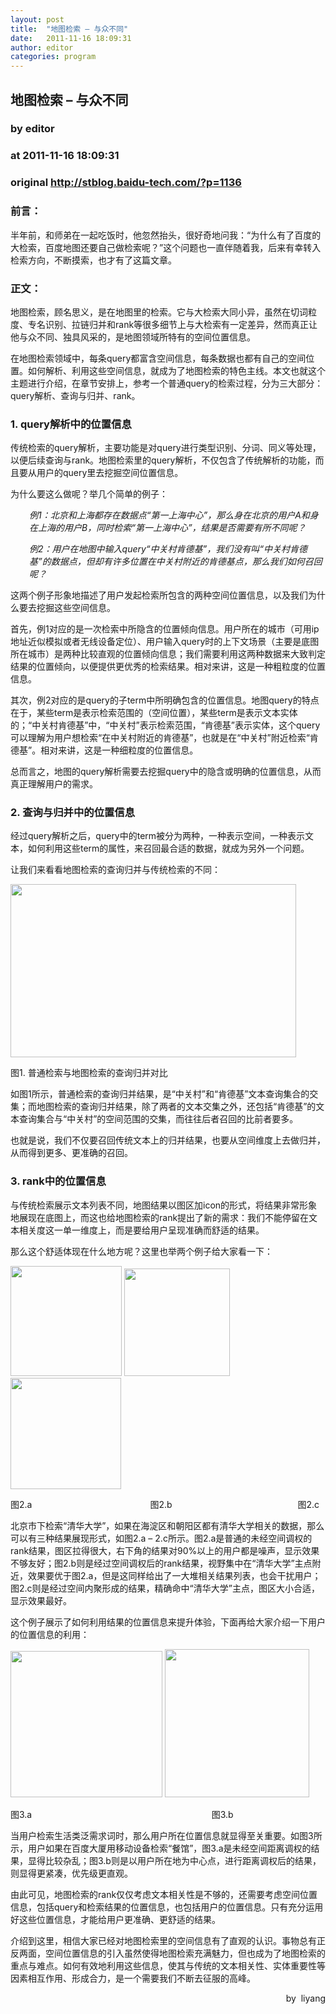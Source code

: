 ```yaml
---
layout: post
title:  "地图检索 – 与众不同"
date:   2011-11-16 18:09:31
author: editor
categories: program
---
```


## 地图检索 – 与众不同
### by editor
### at 2011-11-16 18:09:31
### original <http://stblog.baidu-tech.com/?p=1136>

<h3><a href="http://stblog.baidu-tech.com/wp-content/uploads/wp-display-data.php?filename=31321437725.jpg&amp;type=image%2Fjpeg&amp;width=169&amp;height=172"></a>前言：</h3>
<p>半年前，和师弟在一起吃饭时，他忽然抬头，很好奇地问我：“为什么有了百度的大检索，百度地图还要自己做检索呢？”这个问题也一直伴随着我，后来有幸转入检索方向，不断摸索，也才有了这篇文章。</p>
<h3>正文：</h3>
<p>地图检索，顾名思义，是在地图里的检索。它与大检索大同小异，虽然在切词粒度、专名识别、拉链归并和rank等很多细节上与大检索有一定差异，然而真正让他与众不同、独具风采的，是地图领域所特有的空间位置信息。</p>
<p>在地图检索领域中，每条query都富含空间信息，每条数据也都有自己的空间位置。如何解析、利用这些空间信息，就成为了地图检索的特色主线。本文也就这个主题进行介绍，在章节安排上，参考一个普通query的检索过程，分为三大部分：query解析、查询与归并、rank。</p>
<p><span></span></p>
<h3>1. query解析中的位置信息</h3>
<p>传统检索的query解析，主要功能是对query进行类型识别、分词、同义等处理，以便后续查询与rank。地图检索里的query解析，不仅包含了传统解析的功能，而且要从用户的query里去挖掘空间位置信息。</p>
<p>为什么要这么做呢？举几个简单的例子：</p>
<p style="padding-left:30px"><em>例1</em><em>：北京和上海都存在数据点“第一上海中心”，那么身在北京的用户A</em><em>和身在上海的用户B</em><em>，同时检索“第一上海中心”，结果是否需要有所不同呢？</em></p>
<p style="padding-left:30px"><em>例2</em><em>：用户在地图中输入query</em><em>“中关村肯德基”，我们没有叫“中关村肯德基”的数据点，但却有许多位置在中关村附近的肯德基点，那么我们如何召回呢？</em></p>
<p>这两个例子形象地描述了用户发起检索所包含的两种空间位置信息，以及我们为什么要去挖掘这些空间信息。</p>
<p>首先，例1对应的是一次检索中所隐含的位置倾向信息。用户所在的城市（可用ip地址近似模拟或者无线设备定位）、用户输入query时的上下文场景（主要是底图所在城市）是两种比较直观的位置倾向信息；我们需要利用这两种数据来大致判定结果的位置倾向，以便提供更优秀的检索结果。相对来讲，这是一种粗粒度的位置信息。</p>
<p>其次，例2对应的是query的子term中所明确包含的位置信息。地图query的特点在于，某些term是表示检索范围的（空间位置），某些term是表示文本实体的；“中关村肯德基”中，“中关村”表示检索范围，“肯德基”表示实体，这个query可以理解为用户想检索“在中关村附近的肯德基”，也就是在“中关村”附近检索“肯德基”。相对来讲，这是一种细粒度的位置信息。</p>
<p>总而言之，地图的query解析需要去挖掘query中的隐含或明确的位置信息，从而真正理解用户的需求。</p>
<h3>2. 查询与归并中的位置信息</h3>
<p>经过query解析之后，query中的term被分为两种，一种表示空间，一种表示文本，如何利用这些term的属性，来召回最合适的数据，就成为另外一个问题。</p>
<p>让我们来看看地图检索的查询归并与传统检索的不同：</p>
<p><a href="http://stblog.baidu-tech.com/wp-content/uploads/wp-display-data.php?filename=11321437428.jpg&amp;type=image%2Fjpeg&amp;width=457&amp;height=277"><img title=" 普通检索与地图检索的查询归并对比" src="http://stblog.baidu-tech.com/wp-content/uploads/wp-display-data.php?filename=11321437428.jpg&amp;type=image%2Fjpeg&amp;width=457&amp;height=277" alt="" width="457" height="277"></a></p>
<p>图1. 普通检索与地图检索的查询归并对比</p>
<p>如图1所示，普通检索的查询归并结果，是“中关村”和“肯德基”文本查询集合的交集；而地图检索的查询归并结果，除了两者的文本交集之外，还包括“肯德基”的文本查询集合与“中关村”的空间范围的交集，而往往后者召回的比前者要多。</p>
<p>也就是说，我们不仅要召回传统文本上的归并结果，也要从空间维度上去做归并，从而得到更多、更准确的召回。</p>
<h3>3. rank中的位置信息</h3>
<p>与传统检索展示文本列表不同，地图结果以图区加icon的形式，将结果非常形象地展现在底图上，而这也给地图检索的rank提出了新的需求：我们不能停留在文本相关度这一单一维度上，而是要给用户呈现准确而舒适的结果。</p>
<p>那么这个舒适体现在什么地方呢？这里也举两个例子给大家看一下：</p>
<p><a href="http://stblog.baidu-tech.com/wp-content/uploads/wp-display-data.php?filename=21321437550.jpg&amp;type=image%2Fjpeg&amp;width=178&amp;height=176"><img title="图2.a" src="http://stblog.baidu-tech.com/wp-content/uploads/wp-display-data.php?filename=21321437550.jpg&amp;type=image%2Fjpeg&amp;width=178&amp;height=176" alt="" width="178" height="176"></a> <a href="http://stblog.baidu-tech.com/wp-content/uploads/wp-display-data.php?filename=31321437725.jpg&amp;type=image%2Fjpeg&amp;width=169&amp;height=172"><img title="图2.b " src="http://stblog.baidu-tech.com/wp-content/uploads/wp-display-data.php?filename=31321437725.jpg&amp;type=image%2Fjpeg&amp;width=169&amp;height=172" alt="" width="169" height="172"></a> <a href="http://stblog.baidu-tech.com/wp-content/uploads/wp-display-data.php?filename=41321437792.jpg&amp;type=image%2Fjpeg&amp;width=177&amp;height=178"><img title="图2.c" src="http://stblog.baidu-tech.com/wp-content/uploads/wp-display-data.php?filename=41321437792.jpg&amp;type=image%2Fjpeg&amp;width=177&amp;height=178" alt="" width="177" height="178"></a></p>
<p>图2.a                                                图2.b                                                   图2.c</p>
<p>北京市下检索“清华大学”，如果在海淀区和朝阳区都有清华大学相关的数据，那么可以有三种结果展现形式，如图2.a – 2.c所示。图2.a是普通的未经空间调权的rank结果，图区拉得很大，右下角的结果对90%以上的用户都是噪声，显示效果不够友好；图2.b则是经过空间调权后的rank结果，视野集中在“清华大学”主点附近，效果要优于图2.a，但是这同样给出了一大堆相关结果列表，也会干扰用户；图2.c则是经过空间内聚形成的结果，精确命中“清华大学”主点，图区大小合适，显示效果最好。</p>
<p>这个例子展示了如何利用结果的位置信息来提升体验，下面再给大家介绍一下用户的位置信息的利用：</p>
<p><a href="http://stblog.baidu-tech.com/wp-content/uploads/wp-display-data.php?filename=51321437916.jpg&amp;type=image%2Fjpeg&amp;width=243&amp;height=234"><img title="5" src="http://stblog.baidu-tech.com/wp-content/uploads/wp-display-data.php?filename=51321437916.jpg&amp;type=image%2Fjpeg&amp;width=243&amp;height=234" alt="" width="243" height="234"></a> <a href="http://stblog.baidu-tech.com/wp-content/uploads/wp-display-data.php?filename=61321437952.jpg&amp;type=image%2Fjpeg&amp;width=231&amp;height=237"><img title="6" src="http://stblog.baidu-tech.com/wp-content/uploads/wp-display-data.php?filename=61321437952.jpg&amp;type=image%2Fjpeg&amp;width=231&amp;height=237" alt="" width="231" height="237"></a></p>
<div>
<p>图3.a                                                                         图3.b</p>
<p>当用户检索生活类泛需求词时，那么用户所在位置信息就显得至关重要。如图3所示，用户如果在百度大厦用移动设备检索“餐馆”，图3.a是未经空间距离调权的结果，显得比较杂乱；图3.b则是以用户所在地为中心点，进行距离调权后的结果，则显得更紧凑，优先级更直观。</p>
<p>由此可见，地图检索的rank仅仅考虑文本相关性是不够的，还需要考虑空间位置信息，包括query和检索结果的位置信息，也包括用户的位置信息。只有充分运用好这些位置信息，才能给用户更准确、更舒适的结果。</p>
<p>介绍到这里，相信大家已经对地图检索里的空间信息有了直观的认识。事物总有正反两面，空间位置信息的引入虽然使得地图检索充满魅力，但也成为了地图检索的重点与难点。如何有效地利用这些信息，使其与传统的文本相关性、实体重要性等因素相互作用、形成合力，是一个需要我们不断去征服的高峰。</p>
<p style="text-align:right">by  liyang</p>
</div>